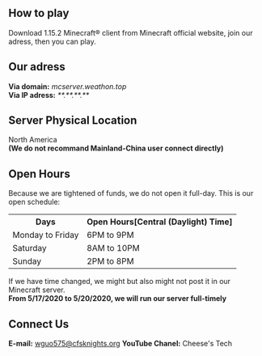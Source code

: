 ## How to play
  Download 1.15.2 Minecraft® client from Minecraft official website, join our adress, then you can play. 
## Our adress
  **Via domain:** *mcserver.weathon.top*  
  **Via IP adress:** *\*\*.\*\*.\*\*.\*\**
## Server Physical Location
  North America  
  **(We do not recommand Mainland-China user connect directly)**
## Open Hours
  Because we are tightened of funds, we do not open it full-day. 
  This is our open schedule:  
  <!--还有什么-->
  <!--
  | Days        | Open Hours [Central (Daylight) Time]      |
  | ---------|----------|
  | Monday to Friday      | 6PM to 9PM |
  | Saturday      | 8AM to 10PM      |
  | Sunday | 1PM to 9PM      | -->
  <table class="tg">
  <tr>
    <th class="tg-yw4l"><b>Days</b></th>
    <th class="tg-yw4l"><b>Open Hours[Central (Daylight) Time]</b></th>
  </tr>
  <tr>
    <td class="tg-yw4l">Monday to Friday</td>
    <td class="tg-yw4l">6PM to 9PM</td>
  </tr>
  <tr>
    <td class="tg-yw4l">Saturday</td>
    <td class="tg-yw4l">8AM to 10PM</td>
  </tr>
    <tr>
    <td class="tg-yw4l">Sunday</td>
    <td class="tg-yw4l">2PM to 8PM</td>
  </tr>
</table>
  
  If we have time changed, we might but also might not post it in our Minecraft server.  
  **From 5/17/2020 to 5/20/2020, we will run our server full-timely**
## Connect Us
**E-mail:** wguo575@cfsknights.org
**YouTube Chanel:** Cheese's Tech
